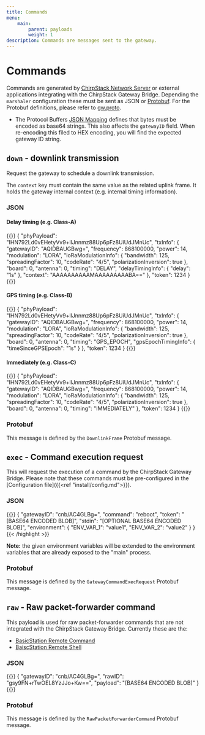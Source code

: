 ```yaml
---
title: Commands
menu:
    main:
        parent: payloads
        weight: 1
description: Commands are messages sent to the gateway.
---
```


# Commands

Commands are generated by [ChirpStack Network Server](/network-server/) or external applications
integrating with the ChirpStack Gateway Bridge. Depending the `marshaler` configuration
these must be sent as JSON or [Protobuf](https://developers.google.com/protocol-buffers/).
For the Protobuf definitions, please refer to [gw.proto](https://github.com/brocaar/chirpstack-network-server/blob/master/api/gw/gw.proto).

* The Protocol Buffers [JSON Mapping](https://developers.google.com/protocol-buffers/docs/proto3#json)
  defines that bytes must be encoded as base64 strings. This also affects the `gatewayID` field.
  When re-encoding this filed to HEX encoding, you will find the expected gateway ID string.

## `down` - downlink transmission

Request the gateway to schedule a downlink transmission.

The `context` key must contain the same value as the related uplink frame.
It holds the gateway internal context (e.g. internal timing information).

### JSON

#### Delay timing (e.g. Class-A)

{{<highlight json>}}
{
    "phyPayload": "IHN792Ld0vEHetyVv9+llJnnmz88Up6pFz8UiUdJMnUc",
    "txInfo": {
        "gatewayID": "AQIDBAUGBwg=",
        "frequency": 868100000,
        "power": 14,
        "modulation": "LORA",
        "loRaModulationInfo": {
            "bandwidth": 125,
            "spreadingFactor": 10,
            "codeRate": "4/5",
            "polarizationInversion": true
        },
        "board": 0,
        "antenna": 0,
        "timing": "DELAY",
        "delayTimingInfo": {
            "delay": "1s"
        },
        "context": "AAAAAAAAAAMAAAAAAAAABA=="
    },
    "token": 1234
}
{{</highlight>}}

#### GPS timing (e.g. Class-B)

{{<highlight json>}}
{
    "phyPayload": "IHN792Ld0vEHetyVv9+llJnnmz88Up6pFz8UiUdJMnUc",
    "txInfo": {
        "gatewayID": "AQIDBAUGBwg=",
        "frequency": 868100000,
        "power": 14,
        "modulation": "LORA",
        "loRaModulationInfo": {
            "bandwidth": 125,
            "spreadingFactor": 10,
            "codeRate": "4/5",
            "polarizationInversion": true
        },
        "board": 0,
        "antenna": 0,
        "timing": "GPS_EPOCH",
        "gpsEpochTimingInfo": {
            "timeSinceGPSEpoch": "1s"
        }
    },
    "token": 1234
}
{{</highlight>}}

#### Immediately (e.g. Class-C)

{{<highlight json>}}
{
    "phyPayload": "IHN792Ld0vEHetyVv9+llJnnmz88Up6pFz8UiUdJMnUc",
    "txInfo": {
        "gatewayID": "AQIDBAUGBwg=",
        "frequency": 868100000,
        "power": 14,
        "modulation": "LORA",
        "loRaModulationInfo": {
            "bandwidth": 125,
            "spreadingFactor": 10,
            "codeRate": "4/5",
            "polarizationInversion": true
        },
        "board": 0,
        "antenna": 0,
        "timing": "IMMEDIATELY"
    },
    "token": 1234
}
{{</highlight>}}

### Protobuf

This message is defined by the `DownlinkFrame` Protobuf message.

## `exec` - Command execution request

This will request the execution of a command by the ChirpStack Gateway Bridge. Please
note that these commands must be pre-configured in the [Configuration file]({{<ref "install/config.md">}}).

### JSON

{{<highlight json>}}
{
    "gatewayID": "cnb/AC4GLBg=",
    "command": "reboot",
    "token": "[BASE64 ENCODED BLOB]",
    "stdin": "[OPTIONAL BASE64 ENCODED BLOB]",
    "environment": {
        "ENV_VAR_1": "value1",
        "ENV_VAR_2": "value2"
    }
}
{{< /highlight >}}

**Note:** the given environment variables will be extended to the environment
variables that are already exposed to the "main" process.

### Protobuf

This message is defined by the `GatewayCommandExecRequest` Protobuf message.

## `raw` - Raw packet-forwarder command

This payload is used for raw packet-forwarder commands that are not integrated
with the ChirpStack Gateway Bridge. Currently these are the:

* [BasicStation Remote Command](https://doc.sm.tc/station/tcproto.html#remote-command)
* [BaiscStation Remote Shell](https://doc.sm.tc/station/tcproto.html#remote-shell)

### JSON

{{<highlight json>}}
{
    "gatewayID": "cnb/AC4GLBg=",
    "rawID": "gsy9FN+rTwOEL8YzJJo+Kw==",
    "payload": "[BASE64 ENCODED BLOB]"
}
{{</highlight>}}

### Protobuf

This message is defined by the `RawPacketForwarderCommand` Protobuf message.
